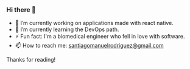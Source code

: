 ### Hi there 👋

- 🔭 I’m currently working on applications made with react native.
- 🌱 I’m currently learning the DevOps path.
- ⚡ Fun fact: I'm a biomedical engineer who fell in love with software.
- 📫 How to reach me: santiagomanuelrodriguez@gmail.com

Thanks for reading!
